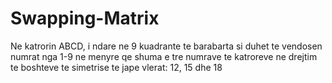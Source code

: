 # Swapping-Matrix
Ne katrorin ABCD, i ndare ne 9 kuadrante te barabarta si duhet te vendosen numrat nga 1-9 ne menyre qe shuma e tre numrave te katroreve ne drejtim te boshteve te simetrise te jape vlerat: 12, 15 dhe 18
